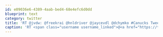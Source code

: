 ```yaml
---
id: e09036e6-4389-4aab-bed4-68e4efc6d0dd
blueprint: text
category: twitter
title: 'RT @jvdw: @freekrai @hnldriver @jaycevdl @dchymko #Canucks Tweetup is tomorrow at BP in Dilworth Centre, 6.45. See you there and spread  ...'
caption: 'RT <span class="username username_linked">@<a href="https://twitter.com/jvdw" title="John van der Woude">jvdw</a></span>: <span class="username username_linked">@<a href="https://twitter.com/freekrai" title="Roger Stringer">freekrai</a></span> @hnldriver @jaycevdl @dchymko #Canucks Tweetup is tomorrow at BP in Dilworth Centre, 6.45. See you there and spread  ...'
---
```

